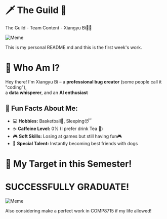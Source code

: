 # 🗡️ The Guild  🐾
The Guild - Team Content - Xiangyu Bi🚀🎉

![Meme](https://cdn.prod.website-files.com/64ef86fd99a286b447305635/6662830f6d9e1ec1429bb0da_6250a54e5aafad58b099d32a_Teams-Meme.webp)

This is my personal README.md and this is the first week's work.

# 🚀 Who Am I?

Hey there! I'm Xiangyu Bi – a **professional bug creator** (some people call it "coding"),  
a **data whisperer**, and an **AI enthusiast**

## 🌟 Fun Facts About Me:
- 💻 **Hobbies:** Basketball🏀, Sleeping😴
- ☕ **Caffeine Level:** 0% (I prefer drink Tea 🍵)
- 🎮 **Soft Skills:** Losing at games but still having fun🎮
- 🐶 **Special Talent:** Instantly becoming best friends with dogs

# 🎯 My Target in this Semester! 
# SUCCESSFULLY GRADUATE!

![Meme](https://preview.redd.it/what-type-of-cat-is-this-in-the-crying-cat-meme-is-it-a-v0-52qf8tr9g8g81.jpg?auto=webp&s=fcb5cfd006a449f6d680788830f3c4cfdd13622e)

Also considering make a perfect work in COMP8715 if my life allowed! 

